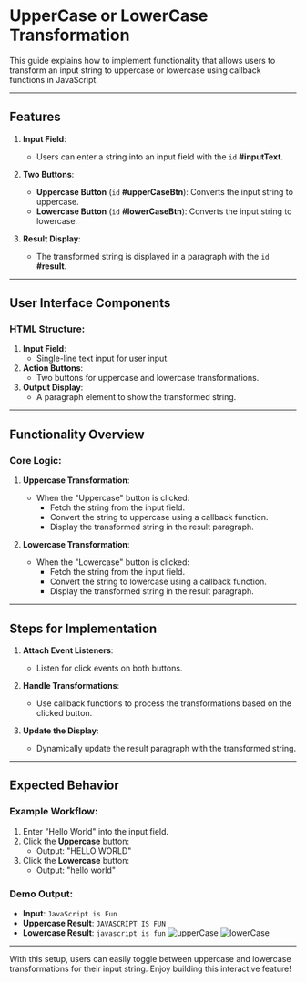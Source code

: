 # UpperCase or LowerCase Transformation

This guide explains how to implement functionality that allows users to transform an input string to uppercase or lowercase using callback functions in JavaScript.

---

## Features

1. **Input Field**:
   - Users can enter a string into an input field with the `id` **#inputText**.

2. **Two Buttons**:
   - **Uppercase Button** (`id` **#upperCaseBtn**): Converts the input string to uppercase.
   - **Lowercase Button** (`id` **#lowerCaseBtn**): Converts the input string to lowercase.

3. **Result Display**:
   - The transformed string is displayed in a paragraph with the `id` **#result**.

---

## User Interface Components

### HTML Structure:
1. **Input Field**:
   - Single-line text input for user input.
2. **Action Buttons**:
   - Two buttons for uppercase and lowercase transformations.
3. **Output Display**:
   - A paragraph element to show the transformed string.

---

## Functionality Overview

### Core Logic:
1. **Uppercase Transformation**:
   - When the "Uppercase" button is clicked:
     - Fetch the string from the input field.
     - Convert the string to uppercase using a callback function.
     - Display the transformed string in the result paragraph.

2. **Lowercase Transformation**:
   - When the "Lowercase" button is clicked:
     - Fetch the string from the input field.
     - Convert the string to lowercase using a callback function.
     - Display the transformed string in the result paragraph.

---

## Steps for Implementation

1. **Attach Event Listeners**:
   - Listen for click events on both buttons.

2. **Handle Transformations**:
   - Use callback functions to process the transformations based on the clicked button.

3. **Update the Display**:
   - Dynamically update the result paragraph with the transformed string.

---

## Expected Behavior

### Example Workflow:
1. Enter "Hello World" into the input field.
2. Click the **Uppercase** button:
   - Output: "HELLO WORLD"
3. Click the **Lowercase** button:
   - Output: "hello world"

### Demo Output:
- **Input**: `JavaScript is Fun`
- **Uppercase Result**: `JAVASCRIPT IS FUN`
- **Lowercase Result**: `javascript is fun`
![upperCase](https://github.com/user-attachments/assets/5b7affa8-fe89-4ecd-980a-507ed8363d16)
![lowerCase](https://github.com/user-attachments/assets/439b2a29-71b3-4e72-9a95-a1d8ab9c24e0)

---

With this setup, users can easily toggle between uppercase and lowercase transformations for their input string. Enjoy building this interactive feature!
